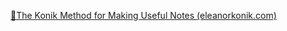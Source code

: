 [🌲The Konik Method for Making Useful Notes (eleanorkonik.com)](https://www.eleanorkonik.com/the-konik-method-for-making-notes/)

